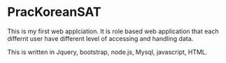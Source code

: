 # PracKoreanSAT
This is my first web applciation.
It is role based web application that each differnt user have different level of accessing and handling data.

This is written in Jquery, bootstrap, node.js, Mysql, javascript, HTML.

